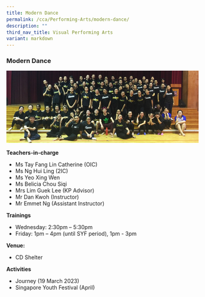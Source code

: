 ```yaml
---
title: Modern Dance
permalink: /cca/Performing-Arts/modern-dance/
description: ""
third_nav_title: Visual Performing Arts
variant: markdown
---
```

### Modern Dance

<img src="/images/cca23.png" style="width:80%,align:left">


**Teachers-in-charge**

*   Ms Tay Fang Lin Catherine (OIC)
*   Ms Ng Hui Ling (2IC)
*   Ms Yeo Xing Wen
*   Ms Belicia Chou Siqi
*   Mrs Lim Guek Lee (KP Advisor)
*   Mr Dan Kwoh (Instructor)
*   Mr Emmet Ng (Assistant Instructor)

**Trainings**

*   Wednesday: 2:30pm – 5:30pm
*   Friday: 1pm – 4pm (until SYF period), 1pm - 3pm

**Venue:**

*   CD Shelter

**Activities**

* Journey (19 March 2023)
* Singapore Youth Festival (April)